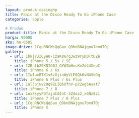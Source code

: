 ```yaml
---
layout: produk-casinghp
title: Panic at the Disco Ready To Go iPhone Case
categories: apple

# Produk
product-title: Panic at the Disco Ready To Go iPhone Case
harga: 90000
sku: hn-0585
image-drive: 1CquRNCWsQqGao_Q9bnBNAjgnu7bmdTOj
gallery:
  - url: 1hkjYJZCyW0-CzaK86rq3wz9ryDQTtUZe
    title: iPhone 5 / 5s / SE
  - url: 1ZBntbZ9KNIG0J_GYWIbHnsKeZd44XepC
    title: iPhone 6 / 6s
  - url: 1Iw1umBTX1v6zGjinWyVLE6Qk6vN4VkDq
    title: iPhone 6 Plus / 6s Plus
  - url: 1alJojwvE0q9ZLIQ6UfnV-p22wg5Asat7
    title: iPhone 7 / 8
  - url: 1ox8syyPDfzjaCdInC-3Zdoz2_x6Nz8z1
    title: iPhone 7 Plus / 8 Plus
  - url: 1CquRNCWsQqGao_Q9bnBNAjgnu7bmdTOj
    title: iPhone X
---
```

